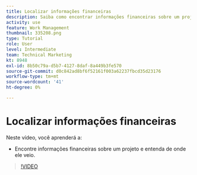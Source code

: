```yaml
---
title: Localizar informações financeiras
description: Saiba como encontrar informações financeiras sobre um projeto e entender de onde ele veio.
activity: use
feature: Work Management
thumbnail: 335208.png
type: Tutorial
role: User
level: Intermediate
team: Technical Marketing
kt: 8948
exl-id: 8b50c79a-d5b7-4127-8daf-8a449b3fe570
source-git-commit: d0c842ad8bf6f52161f003a62237fbcd35d23176
workflow-type: tm+mt
source-wordcount: '41'
ht-degree: 0%

---
```


# Localizar informações financeiras

Neste vídeo, você aprenderá a:

* Encontre informações financeiras sobre um projeto e entenda de onde ele veio.

>[!VIDEO](https://video.tv.adobe.com/v/335208/?quality=12)

